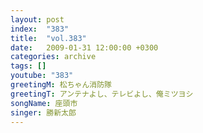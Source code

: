 ```yaml
---
layout: post
index:  "383"
title:  "vol.383"
date:   2009-01-31 12:00:00 +0300
categories: archive
tags: []
youtube: "383"
greetingM: 松ちゃん消防隊
greetingT: アンテナよし、テレビよし、俺ミツヨシ
songName: 座頭市
singer: 勝新太郎
---
```

